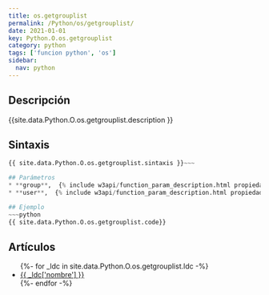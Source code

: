 ```yaml
---
title: os.getgrouplist
permalink: /Python/os/getgrouplist/
date: 2021-01-01
key: Python.O.os.getgrouplist
category: python
tags: ['funcion python', 'os']
sidebar: 
  nav: python
---
```


## Descripción
{{site.data.Python.O.os.getgrouplist.description }}

## Sintaxis
~~~python
{{ site.data.Python.O.os.getgrouplist.sintaxis }}~~~

## Parámetros
* **group**,  {% include w3api/function_param_description.html propiedad=site.data.Python.O.os.getgrouplist valor="group" %}
* **user**,  {% include w3api/function_param_description.html propiedad=site.data.Python.O.os.getgrouplist valor="user" %}

## Ejemplo
~~~python
{{ site.data.Python.O.os.getgrouplist.code}}
~~~

## Artículos
<ul>
{%- for _ldc in site.data.Python.O.os.getgrouplist.ldc -%}
   <li>
       <a href="{{_ldc['url'] }}">{{ _ldc['nombre'] }}</a>
   </li>
{%- endfor -%}
</ul>
